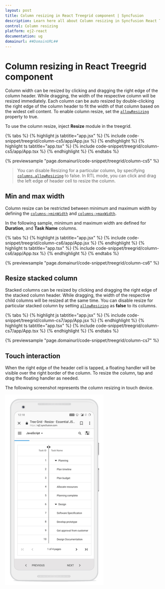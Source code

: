 ```yaml
---
layout: post
title: Column resizing in React Treegrid component | Syncfusion
description: Learn here all about Column resizing in Syncfusion React Treegrid component of Syncfusion Essential JS 2 and more.
control: Column resizing 
platform: ej2-react
documentation: ug
domainurl: ##DomainURL##
---
```


# Column resizing in React Treegrid component

Column width can be resized by clicking and dragging the right edge of the column header. While dragging, the width of the respective column will be resized immediately. Each column can be auto resized by double-clicking the right edge of the column header to fit the width of that column based on the widest cell content. To enable column resize, set the [`allowResizing`](https://ej2.syncfusion.com/react/documentation/api/treegrid/#allowresizing) property to true.

To use the column resize, inject **Resize** module in the treegrid.

{% tabs %}
{% highlight js tabtitle="app.jsx" %}
{% include code-snippet/treegrid/column-cs5/app/App.jsx %}
{% endhighlight %}
{% highlight ts tabtitle="app.tsx" %}
{% include code-snippet/treegrid/column-cs5/app/App.tsx %}
{% endhighlight %}
{% endtabs %}

 {% previewsample "page.domainurl/code-snippet/treegrid/column-cs5" %}

> You can disable Resizing for a particular column, by specifying [`columns.allowResizing`](https://ej2.syncfusion.com/react/documentation/api/treegrid/columnModel/#allowresizing) to false.
> In RTL mode, you can click and drag the left edge of header cell to resize the column.

## Min and max width

Column resize can be restricted between minimum and maximum width by defining the [`columns->minWidth`](https://ej2.syncfusion.com/react/documentation/api/treegrid/column/#minwidth) and [`columns->maxWidth`](https://ej2.syncfusion.com/react/documentation/api/treegrid/column/#maxwidth).

In the following sample, minimum and maximum width are defined for **Duration**, and **Task Name** columns.

{% tabs %}
{% highlight js tabtitle="app.jsx" %}
{% include code-snippet/treegrid/column-cs6/app/App.jsx %}
{% endhighlight %}
{% highlight ts tabtitle="app.tsx" %}
{% include code-snippet/treegrid/column-cs6/app/App.tsx %}
{% endhighlight %}
{% endtabs %}

 {% previewsample "page.domainurl/code-snippet/treegrid/column-cs6" %}

## Resize stacked column

Stacked columns can be resized by clicking and dragging the right edge of the stacked column header. While dragging, the width of the respective child columns will be resized at the same time. You can disable resize for particular stacked column by setting [`allowResizing`](https://ej2.syncfusion.com/react/documentation/api/treegrid/column/#allowresizing) as **false** to its columns.

{% tabs %}
{% highlight js tabtitle="app.jsx" %}
{% include code-snippet/treegrid/column-cs7/app/App.jsx %}
{% endhighlight %}
{% highlight ts tabtitle="app.tsx" %}
{% include code-snippet/treegrid/column-cs7/app/App.tsx %}
{% endhighlight %}
{% endtabs %}

 {% previewsample "page.domainurl/code-snippet/treegrid/column-cs7" %}

## Touch interaction

When the right edge of the header cell is tapped, a floating handler will be visible over the right border of the column. To resize the column, tap and drag the floating handler as needed.

The following screenshot represents the column resizing in touch device.

<!-- markdownlint-disable MD033 -->
<img src="../images/column-resizing.png" alt="Touch interaction image" style="width:320px;height: 620px">
<!-- markdownlint-enable MD033 -->